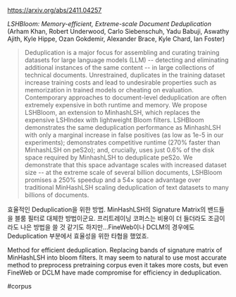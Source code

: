 https://arxiv.org/abs/2411.04257

*LSHBloom: Memory-efficient, Extreme-scale Document Deduplication* (Arham Khan, Robert Underwood, Carlo Siebenschuh, Yadu Babuji, Aswathy Ajith, Kyle Hippe, Ozan Gokdemir, Alexander Brace, Kyle Chard, Ian Foster)

> Deduplication is a major focus for assembling and curating training datasets for large language models (LLM) -- detecting and eliminating additional instances of the same content -- in large collections of technical documents. Unrestrained, duplicates in the training dataset increase training costs and lead to undesirable properties such as memorization in trained models or cheating on evaluation. Contemporary approaches to document-level deduplication are often extremely expensive in both runtime and memory. We propose LSHBloom, an extension to MinhashLSH, which replaces the expensive LSHIndex with lightweight Bloom filters. LSHBloom demonstrates the same deduplication performance as MinhashLSH with only a marginal increase in false positives (as low as 1e-5 in our experiments); demonstrates competitive runtime (270\% faster than MinhashLSH on peS2o); and, crucially, uses just 0.6\% of the disk space required by MinhashLSH to deduplicate peS2o. We demonstrate that this space advantage scales with increased dataset size -- at the extreme scale of several billion documents, LSHBloom promises a 250\% speedup and a 54$\times$ space advantage over traditional MinHashLSH scaling deduplication of text datasets to many billions of documents.

효율적인 Deduplication을 위한 방법. MinHashLSH의 Signature Matrix의 밴드들을 블룸 필터로 대체한 방법이군요. 프리트레이닝 코퍼스는 비용이 더 들더라도 조금이라도 나은 방법을 쓸 것 같기도 하지만...FineWeb이나 DCLM의 경우에도 Deduplication 부분에서 효율성을 위한 타협을 했었죠.

<english>
Method for efficient deduplication. Replacing bands of signature matrix of MinHashLSH into bloom filters. It may seem to natural to use most accurate method to preprocess pretraining corpus even it takes more costs, but even FineWeb or DCLM have made compromise for efficiency in deduplication.
</english>

#corpus 